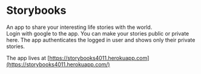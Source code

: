 # Storybooks
An app to share your interesting life stories with the world.
<br>
Login with google to the app.
You can make your stories public or private here.
The app authenticates the logged in user and shows only their private stories.

The app lives at [https://storybooks4011.herokuapp.com](https://storybooks4011.herokuapp.com/)
